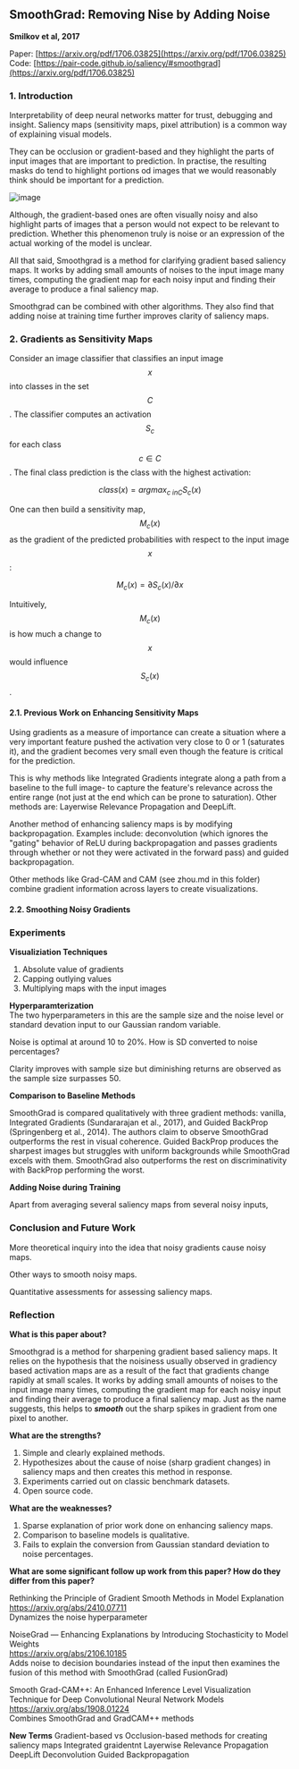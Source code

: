 ## SmoothGrad: Removing Nise by Adding Noise
**Smilkov et al, 2017**

Paper: [https://arxiv.org/pdf/1706.03825](https://arxiv.org/pdf/1706.03825)             
Code:  [https://pair-code.github.io/saliency/#smoothgrad](https://arxiv.org/pdf/1706.03825)

### 1. Introduction

Interpretability of deep neural networks matter for trust, debugging and insight. Saliency maps (sensitivity maps, pixel attribution) is a common way of explaining visual models.  

They can be occlusion or gradient-based and they highlight the parts of input images that are important to prediction. In practise, the resulting masks do tend to highlight portions od images that we would reasonably think should be important for a prediction.

![image](https://github.com/user-attachments/assets/e44ebcbd-f9df-4b50-a4d4-ff193480ae97)

Although, the gradient-based ones are often visually noisy and also highlight parts of images that a person would not expect to be relevant to prediction. Whether this phenomenon truly is noise or an expression of the actual working of the model is unclear.

All that said, Smoothgrad is a method for clarifying gradient based saliency maps. It works by adding small amounts of noises to the input image many times, computing the gradient map for each noisy input and finding their average to produce a final saliency map.

Smoothgrad can be combined with other algorithms. They also find that adding noise at training time further improves clarity of saliency maps.

### 2. Gradients as Sensitivity Maps

Consider an image classifier that classifies an input image $$x$$ into classes in the set $$C$$. The classifier computes an activation $$S_c$$ for each class $$c \in C$$. The final class prediction is the class with the highest activation:

$$class(x) = argmax_{c \ in C} S_c(x)$$

One can then build a sensitivity map, $$M_c(x)$$ as the gradient of the predicted probabilities with respect to the input image $$x$$:

$$M_c(x) = \partial S_c(x) / \partial x$$ 

Intuitively, $$M_c(x)$$ is how much a change to $$x$$ would influence $$S_c(x)$$.

#### 2.1. Previous Work on Enhancing Sensitivity Maps

Using gradients as a measure of importance  can create a situation where a very important feature pushed the activation very close to 0 or 1 (saturates it), and the gradient becomes very small even though the feature is critical for the prediction.

This is why methods like Integrated Gradients integrate along a path from a baseline to the full image- to capture the feature's relevance across the entire range (not just at the end which can be prone to saturation). Other methods are: Layerwise Relevance Propagation and DeepLift.

Another method of enhancing saliency maps is by modifying backpropagation. Examples include: deconvolution (which ignores the "gating" behavior of ReLU during backpropagation and passes gradients through whether or not they were activated in the forward pass) and guided backpropagation.

Other methods like Grad-CAM and CAM (see zhou.md in this folder) combine gradient information across layers to create visualizations.


#### 2.2. Smoothing Noisy Gradients




###  Experiments

**Visualiziation Techniques**
1. Absolute value of gradients      
2. Capping outlying values      
3. Multiplying maps with the input images     

**Hyperparamterization**         
The two hyperparameters in this are the sample size and the noise level or standard devation input to our Gaussian random variable.

Noise is optimal at around 10 to 20%. How is SD converted to noise percentages?

Clarity improves with sample size but diminishing returns are observed as the sample size surpasses 50. 

**Comparison to Baseline Methods**      

SmoothGrad is compared qualitatively with three gradient methods: vanilla, Integrated Gradients (Sundararajan et al., 2017), and Guided BackProp (Springenberg et al., 2014).
The authors claim to observe SmoothGrad outperforms the rest in visual coherence. Guided BackProp produces the sharpest images but struggles with uniform backgrounds while SmoothGrad excels with them. 
SmoothGrad also outperforms the rest on discriminativity with BackProp performing the worst.

**Adding Noise during Training**

Apart from averaging several saliency maps from several noisy inputs, 

### Conclusion and Future Work

More theoretical inquiry into the idea that noisy gradients cause noisy maps.

Other ways to smooth noisy maps.

Quantitative assessments for assessing saliency maps. 

### Reflection 

**What is this paper about?**    

Smoothgrad is a method for sharpening gradient based saliency maps. 
It relies on the hypothesis that the noisiness usually observed in gradiency based activation maps are as a result of the fact that gradients change rapidly at small scales. 
It works by adding small amounts of noises to the input image many times, computing the gradient map for each noisy input and finding their average to produce a final saliency map.
Just as the name suggests, this helps to ***smooth*** out the sharp spikes in gradient from one pixel to another. 

**What are the strengths?**

1. Simple and clearly explained methods.     
2. Hypothesizes about the cause of noise (sharp gradient changes) in saliency maps and then creates this method in response.         
3. Experiments carried out on classic benchmark datasets.        
4. Open source code.             

**What are the weaknesses?**      

1. Sparse explanation of prior work done on enhancing saliency maps.      
2. Comparison to baseline models is qualitative.
3. Fails to explain the conversion from Gaussian standard deviation to noise percentages. 

**What are some significant follow up work from this paper? How do they differ from this paper?**    

Rethinking the Principle of Gradient Smooth Methods in Model Explanation         
https://arxiv.org/abs/2410.07711         
Dynamizes the noise hyperparameter

NoiseGrad — Enhancing Explanations by Introducing Stochasticity to Model Weights    
https://arxiv.org/abs/2106.10185            
Adds noise to decision boundaries instead of the input then examines the fusion of this method with SmoothGrad (called FusionGrad)   

Smooth Grad-CAM++: An Enhanced Inference Level Visualization Technique for Deep Convolutional Neural Network Models       
https://arxiv.org/abs/1908.01224                
Combines SmoothGrad and GradCAM++ methods

**New Terms**
Gradient-based vs Occlusion-based methods for creating saliency maps
Integrated graidentnt
Layerwise Relevance Propagation
DeepLift
Deconvolution
Guided Backpropagation
